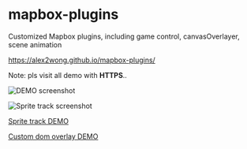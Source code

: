 # mapbox-plugins
Customized Mapbox plugins, including game control, canvasOverlayer, scene animation

https://alex2wong.github.io/mapbox-plugins/

Note: pls visit all demo with **HTTPS**..

![DEMO screenshot](https://github.com/alex2wong/mapbox-plugins/blob/master/assets/ss.gif)

![Sprite track screenshot](https://github.com/alex2wong/mapbox-plugins/blob/master/assets/sprite_demo.png)

[Sprite track DEMO](https://alex2wong.github.io/mapbox-plugins/examples/sprite)

[Custom dom overlay DEMO](https://alex2wong.github.io/mapbox-plugins/examples/domoverlay)
